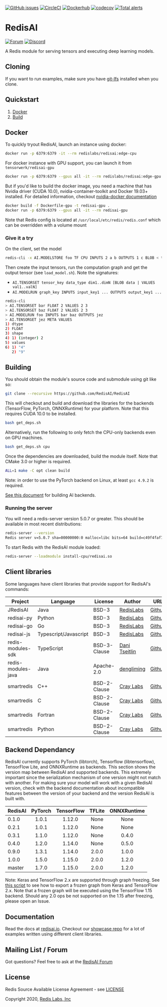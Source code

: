 [![GitHub issues](https://img.shields.io/github/release/RedisAI/RedisAI.svg?sort=semver)](https://github.com/RedisAI/RedisAI/releases/latest)
[![CircleCI](https://circleci.com/gh/RedisAI/RedisAI/tree/master.svg?style=svg)](https://circleci.com/gh/RedisAI/RedisAI/tree/master)
[![Dockerhub](https://img.shields.io/badge/dockerhub-redislabs%2Fredisai-blue)](https://hub.docker.com/r/redislabs/redisai/tags/)
[![codecov](https://codecov.io/gh/RedisAI/RedisAI/branch/master/graph/badge.svg)](https://codecov.io/gh/RedisAI/RedisAI)
[![Total alerts](https://img.shields.io/lgtm/alerts/g/RedisAI/RedisAI.svg?logo=lgtm&logoWidth=18)](https://lgtm.com/projects/g/RedisAI/RedisAI/alerts/)

# RedisAI
[![Forum](https://img.shields.io/badge/Forum-RedisAI-blue)](https://forum.redislabs.com/c/modules/redisai)
[![Discord](https://img.shields.io/discord/697882427875393627?style=flat-square)](https://discord.gg/rTQm7UZ)

A Redis module for serving tensors and executing deep learning models.

## Cloning
If you want to run examples, make sure you have [git-lfs](https://git-lfs.github.com) installed when you clone.

## Quickstart

1. [Docker](#docker)
2. [Build](#building)

## Docker

To quickly tryout RedisAI, launch an instance using docker:

```sh
docker run -p 6379:6379 -it --rm redislabs/redisai:edge-cpu
```

For docker instance with GPU support, you can launch it from `tensorwerk/redisai-gpu`

```sh
docker run -p 6379:6379 --gpus all -it --rm redislabs/redisai:edge-gpu
```

But if you'd like to build the docker image, you need a machine that has Nvidia driver (CUDA 10.0), nvidia-container-toolkit and Docker 19.03+ installed. For detailed information, checkout [nvidia-docker documentation](https://github.com/NVIDIA/nvidia-docker)

```sh
docker build -f Dockerfile-gpu -t redisai-gpu .
docker run -p 6379:6379 --gpus all -it --rm redisai-gpu
```

Note that Redis config is located at `/usr/local/etc/redis/redis.conf` which can be overridden with a volume mount


### Give it a try

On the client, set the model
```sh
redis-cli -x AI.MODELSTORE foo TF CPU INPUTS 2 a b OUTPUTS 1 c BLOB < tests/test_data/graph.pb
```

Then create the input tensors, run the computation graph and get the output tensor (see `load_model.sh`). Note the signatures:
* `AI.TENSORSET tensor_key data_type dim1..dimN [BLOB data | VALUES val1..valN]`
* `AI.MODELRUN graph_key INPUTS input_key1 ... OUTPUTS output_key1 ...`
```sh
redis-cli
> AI.TENSORSET bar FLOAT 2 VALUES 2 3
> AI.TENSORSET baz FLOAT 2 VALUES 2 3
> AI.MODELRUN foo INPUTS bar baz OUTPUTS jez
> AI.TENSORGET jez META VALUES
1) dtype
2) FLOAT
3) shape
4) 1) (integer) 2
5) values
6) 1) "4"
   2) "9"
```

## Building

You should obtain the module's source code and submodule using git like so:

```sh
git clone --recursive https://github.com/RedisAI/RedisAI
```

This will checkout and build and download the libraries for the backends (TensorFlow, PyTorch, ONNXRuntime) for your platform. Note that this requires CUDA 10.0 to be installed.

```sh
bash get_deps.sh
```

Alternatively, run the following to only fetch the CPU-only backends even on GPU machines.

```sh
bash get_deps.sh cpu
```

Once the dependencies are downloaded, build the module itself. Note that
CMake 3.0 or higher is required.

```sh
ALL=1 make -C opt clean build
```

Note: in order to use the PyTorch backend on Linux, at least `gcc 4.9.2` is required.

[See this document](docs/developer-backends.md) for building AI backends.

### Running the server

You will need a redis-server version 5.0.7 or greater. This should be
available in most recent distributions:

```sh
redis-server --version
Redis server v=5.0.7 sha=00000000:0 malloc=libc bits=64 build=c49f4faf7c3c647a
```

To start Redis with the RedisAI module loaded:

```sh
redis-server --loadmodule install-cpu/redisai.so
```

## Client libraries

Some languages have client libraries that provide support for RedisAI's commands:

| Project            | Language              | License      | Author                                           | URL                                                         |
| -------            | --------              | -------      | ------                                           | ---                                                         |
| JRedisAI           | Java                  | BSD-3        | [RedisLabs](https://redislabs.com/)              | [Github](https://github.com/RedisAI/JRedisAI)               |
| redisai-py         | Python                | BSD-3        | [RedisLabs](https://redislabs.com/)              | [Github](https://github.com/RedisAI/redisai-py)             |
| redisai-go         | Go                    | BSD-3        | [RedisLabs](https://redislabs.com/)              | [Github](https://github.com/RedisAI/redisai-go)             |
| redisai-js         | Typescript/Javascript | BSD-3        | [RedisLabs](https://redislabs.com/)              | [Github](https://github.com/RedisAI/redisai-js)             |
| redis-modules-sdk  | TypeScript            | BSD-3-Clause | [Dani Tseitlin](https://github.com/danitseitlin) | [Github](https://github.com/danitseitlin/redis-modules-sdk) |
| redis-modules-java | Java                  | Apache-2.0   | [dengliming](https://github.com/dengliming)      | [Github](https://github.com/dengliming/redis-modules-java)  |
| smartredis         | C++                   | BSD-2-Clause | [Cray Labs](https://github.com/CrayLabs)         | [Github](https://github.com/CrayLabs/SmartRedis)            |
| smartredis         | C                     | BSD-2-Clause | [Cray Labs](https://github.com/CrayLabs)         | [Github](https://github.com/CrayLabs/SmartRedis)            |
| smartredis         | Fortran               | BSD-2-Clause | [Cray Labs](https://github.com/CrayLabs)         | [Github](https://github.com/CrayLabs/SmartRedis)            |
| smartredis         | Python                | BSD-2-Clause | [Cray Labs](https://github.com/CrayLabs)         | [Github](https://github.com/CrayLabs/SmartRedis)            |





## Backend Dependancy

RedisAI currently supports PyTorch (libtorch), Tensorflow (libtensorflow), TensorFlow Lite, and ONNXRuntime as backends. This section shows the version map between RedisAI and supported backends. This extremely important since the serialization mechanism of one version might not match with another. For making sure your model will work with a given RedisAI version, check with the backend documentation about incompatible features between the version of your backend and the version RedisAI is built with.


| RedisAI | PyTorch | TensorFlow | TFLite | ONNXRuntime   |
|:--------|:-------:|:----------:|:------:|:-------------:|
| 0.1.0   | 1.0.1   | 1.12.0     | None   | None          |
| 0.2.1   | 1.0.1   | 1.12.0     | None   | None          |
| 0.3.1   | 1.1.0   | 1.12.0     | None   | 0.4.0         |
| 0.4.0   | 1.2.0   | 1.14.0     | None   | 0.5.0         |
| 0.9.0   | 1.3.1   | 1.14.0     | 2.0.0  | 1.0.0         |
| 1.0.0   | 1.5.0   | 1.15.0     | 2.0.0  | 1.2.0         |
| master  | 1.7.0   | 1.15.0     | 2.0.0  | 1.2.0         |

Note: Keras and TensorFlow 2.x are supported through graph freezing. See [this script](https://github.com/RedisAI/RedisAI/blob/master/tests/test_data/tf2-minimal.py) to see how to export a frozen graph from Keras and TensorFlow 2.x. Note that a frozen graph will be executed using the TensorFlow 1.15 backend. Should any 2.0 ops be not supported on the 1.15 after freezing, please open an Issue.

## Documentation

Read the docs at [redisai.io](http://redisai.io). Checkout our [showcase repo](https://github.com/RedisAI/redisai-examples) for a lot of examples written using different client libraries.

## Mailing List / Forum

Got questions? Feel free to ask at the [RedisAI Forum](https://forum.redislabs.com/c/modules/redisai)

## License

Redis Source Available License Agreement - see [LICENSE](LICENSE)

Copyright 2020, [Redis Labs, Inc](https://redislabs.com)
